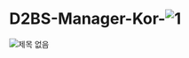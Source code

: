# D2BS-Manager-Kor-![1](https://user-images.githubusercontent.com/100043245/214551183-512b3211-bcc1-462f-b00b-9066f7c612a0.png)


![제목 없음](https://user-images.githubusercontent.com/100043245/223443802-ac395353-e084-49e2-b2e1-a2643b058469.png)
